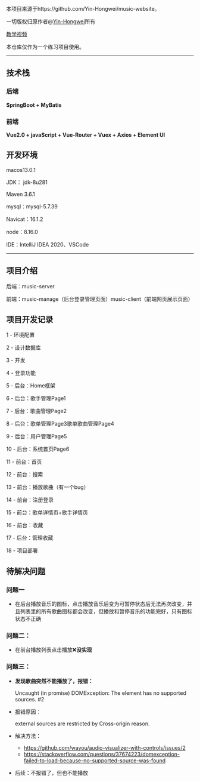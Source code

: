 本项目来源于https://github.com/Yin-Hongwei/music-website。

一切版权归原作者@[Yin-Hongwei](https://github.com/Yin-Hongwei)所有

[教学视频](https://www.bilibili.com/video/BV1Ck4y127cg?p=1&vd_source=7bbb95f0a4a6f4f051cb193b8898b1a4)

本仓库仅作为一个练习项目使用。

------

## 技术栈

### 后端

**SpringBoot + MyBatis**

### 前端

**Vue2.0 + javaScript + Vue-Router + Vuex + Axios + Element UI**





## 开发环境

macos13.0.1 

JDK： jdk-8u281

Maven 3.6.1

mysql：mysql-5.7.39

Navicat：16.1.2

node：8.16.0

IDE：IntelliJ IDEA 2020、VSCode

------

## 项目介绍

后端：music-server 

前端：music-manage（后台登录管理页面）music-client（前端网页展示页面）

## 项目开发记录

1 - 环境配置

2 - 设计数据库

3 - 开发

4 - 登录功能

5 - 后台：Home框架

6 - 后台：歌手管理Page1

7 - 后台：歌曲管理Page2

8 - 后台：歌单管理Page3歌单歌曲管理Page4

9 - 后台：用户管理Page5

10 - 后台：系统首页Page6

11 - 前台：首页

12 - 前台：搜索

13 - 前台：播放歌曲（有一个bug）

14 - 前台：注册登录

15 - 前台：歌单详情页+歌手详情页

16 - 前台：收藏

17 - 后台：管理收藏

18 - 项目部署

## 待解决问题

### 问题一

- 在后台播放音乐的图标，点击播放音乐后变为可暂停状态后无法再次改变，并且列表里的所有歌曲图标都会改变，但播放和暂停音乐的功能完好，只有图标状态不正确

### 问题二：

- 在前台播放列表点击播放❌**没实现**

### 问题三：

- **发现歌曲突然不能播放了，报错：**

  Uncaught (in promise) DOMException: The element has no supported sources. #2

- 报错原因：

  external sources are restricted by Cross-origin reason.

- 解决方法：

  - https://github.com/wayou/audio-visualizer-with-controls/issues/2
  - https://stackoverflow.com/questions/37674223/domexception-failed-to-load-because-no-supported-source-was-found

- 后续：不报错了，但也不能播放

